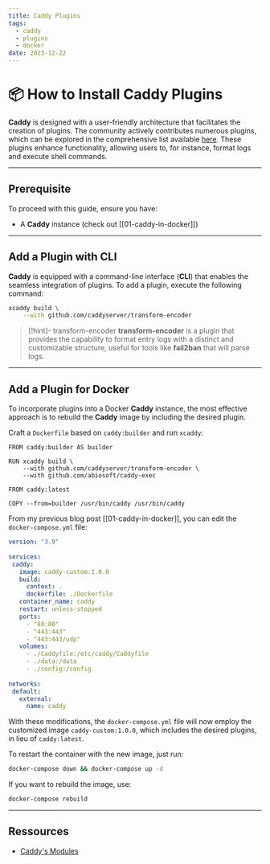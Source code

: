 ```yaml
---
title: Caddy Plugins
tags:
  - caddy
  - plugins
  - docker
date: 2023-12-22
---
```

# 📦 How to Install Caddy Plugins

**Caddy** is designed with a user-friendly architecture that facilitates the creation of plugins. The community actively contributes numerous plugins, which can be explored in the comprehensive list available [here](https://caddyserver.com/docs/modules/). These plugins enhance functionality, allowing users to, for instance, format logs and execute shell commands.

---
## Prerequisite

To proceed with this guide, ensure you have:
- A **Caddy** instance (check out [[01-caddy-in-docker]])

---
## Add a Plugin with CLI

**Caddy** is equipped with a command-line interface (**CLI**) that enables the seamless integration of plugins. To add a plugin, execute the following command:

```bash
xcaddy build \
    --with github.com/caddyserver/transform-encoder
```

> [!hint]- transform-encoder
> **transform-encoder** is a plugin that provides the capability to format entry logs with a distinct and customizable structure, useful for tools like **fail2ban** that will parse logs.

---
## Add a Plugin for Docker

To incorporate plugins into a Docker **Caddy** instance, the most effective approach is to rebuild the **Caddy** image by including the desired plugin.

Craft a `Dockerfile` based on `caddy:builder` and run `xcaddy`:

```docker
FROM caddy:builder AS builder

RUN xcaddy build \
	--with github.com/caddyserver/transform-encoder \
	--with github.com/abiosoft/caddy-exec

FROM caddy:latest

COPY --from=builder /usr/bin/caddy /usr/bin/caddy
```

From my previous blog post [[01-caddy-in-docker]], you can edit the `docker-compose.yml` file:

```yml {5-8}
version: "3.9"
  
services:
 caddy:
   image: caddy-custom:1.0.0
   build:
     context: .
     dockerfile: ./Dockerfile
   container_name: caddy
   restart: unless-stopped
   ports:
     - "80:80"
     - "443:443"
     - "443:443/udp"
   volumes:  
     - ./Caddyfile:/etc/caddy/Caddyfile
     - ./data:/data
     - ./config:/config
  
networks:
 default:
   external:
     name: caddy
```

With these modifications, the `docker-compose.yml` file will now employ the customized image `caddy-custom:1.0.0`, which includes the desired plugins, in lieu of `caddy:latest`.

To restart the container with the new image, just run:

```bash
docker-compose down && docker-compose up -d
```

If you want to rebuild the image, use:

```bash
docker-compose rebuild
```

---
## Ressources
- [Caddy's Modules](https://caddyserver.com/docs/modules/)